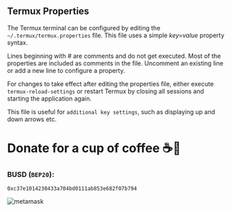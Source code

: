 ## Termux Properties

The Termux terminal can be configured by editing the `~/.termux/termux.properties` file. This file uses a simple _key=value_ property syntax.

Lines beginning with # are comments and do not get executed. Most of the properties are included as comments in the file. Uncomment an existing line or add a new line to configure a property.

For changes to take effect after editing the properties file, either execute `termux-reload-settings` or restart Termux by closing all sessions and starting the application again.

This file is useful for `additional key settings`, such as displaying up and down arrows etc.


# Donate for a cup of coffee ☕🥯

### BUSD (`BEP20`):

```
0xc37e1014230433a704bd0111ab853e682f07b794
```

![metamask](https://i.ibb.co/C0HGYDQ/metamask.png)


